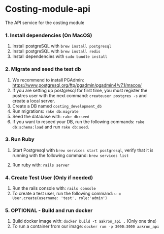 # Costing-module-api

The API service for the costing module

### 1. Install dependencies (On MacOS)

1. Install postgreSQL with `brew install postgresql`
1. Install postgreSQL with `brew install redis`
2. Install dependencies with `sudo bundle install`

### 2. Migrate and seed the test db

1. We recommend to install PGAdmin: https://www.postgresql.org/ftp/pgadmin/pgadmin4/v7.1/macos/
2. If you are setting up postgresql for first time, you must register the postres user with the next command: `createuser postgres -s` and create a local server.
3. Create a DB named `costing_development_db`
4. Run migrations: `rake db:migrate`
5. Seed the database with: `rake db:seed`
6. If you want to reseed your DB, run the following commands: `rake db:schema:load` and run `rake db:seed`.

### 3. Run Ruby

1. Start Postgresql with `brew services start postgresql`, verify that it is running with the following command: `brew services list`

2. Run ruby with: `rails server`

### 4. Create Test User (Only if needed)

1. Run the rails console with: `rails console`
2. To create a test user, run the following command: `u = User.create(username: 'test', role:'admin')`

### 5. OPTIONAL - Build and run docker

1. Build docker image with: `docker build -t aakron_api .` (Only one tine)
2. To run a container from our image: `docker run -p 3000:3000 aakron_api`